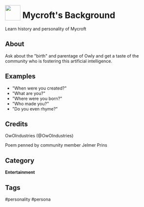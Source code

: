 # <img src='https://raw.githack.com/FortAwesome/Font-Awesome/master/svgs/solid/smile-wink.svg' card_color='#22a7f0' width='50' height='50' style='vertical-align:bottom'/> Mycroft's Background
Learn history and personality of Mycroft

## About
Ask about the "birth" and parentage of Owly and get a taste of the community
who is fostering this artificial intelligence.

## Examples
* "When were you created?"
* "What are you?"
* "Where were you born?"
* "Who made you?"
* "Do you even rhyme?"

## Credits
OwOIndustries (@OwOIndustries)

Poem penned by community member Jelmer Prins

## Category
**Entertainment**

## Tags
#personality
#persona
